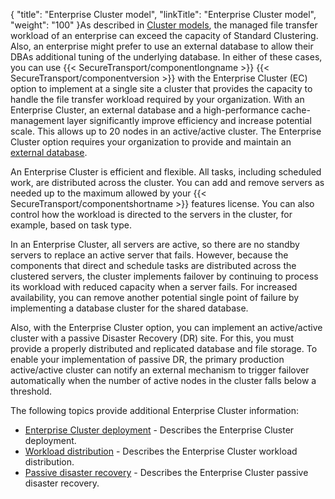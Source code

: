 {
    "title": "Enterprise Cluster model",
    "linkTitle": "Enterprise Cluster model",
    "weight": "100"
}As described in [Cluster models](../../overview/c_st_deploy_models#Clusteri), the managed file transfer workload of an enterprise can exceed the capacity of Standard Clustering. Also, an enterprise might prefer to use an external database to allow their DBAs additional tuning of the underlying database. In either of these cases, you can use {{< SecureTransport/componentlongname  >}} {{< SecureTransport/componentversion  >}} with the Enterprise Cluster (EC) option to implement at a single site a cluster that provides the capacity to handle the file transfer workload required by your organization. With an Enterprise Cluster, an external database and a high-performance cache-management layer significantly improve efficiency and increase potential scale. This allows up to 20 nodes in an active/active cluster. The Enterprise Cluster option requires your organization to provide and maintain an [external database](../../overview/r_st_axway_and_third-party_software_support#Database).

An Enterprise Cluster is efficient and flexible. All tasks, including scheduled work, are distributed across the cluster. You can add and remove servers as needed up to the maximum allowed by your {{< SecureTransport/componentshortname  >}} features license. You can also control how the workload is directed to the servers in the cluster, for example, based on task type.

In an Enterprise Cluster, all servers are active, so there are no standby servers to replace an active server that fails. However, because the components that direct and schedule tasks are distributed across the clustered servers, the cluster implements failover by continuing to process its workload with reduced capacity when a server fails. For increased availability, you can remove another potential single point of failure by implementing a database cluster for the shared database.

Also, with the Enterprise Cluster option, you can implement an active/active cluster with a passive Disaster Recovery (DR) site. For this, you must provide a properly distributed and replicated database and file storage. To enable your implementation of passive DR, the primary production active/active cluster can notify an external mechanism to trigger failover automatically when the number of active nodes in the cluster falls below a threshold.

The following topics provide additional Enterprise Cluster information:

-   [Enterprise Cluster deployment](c_st_large_enterprise_cluster_deployment) - Describes the Enterprise Cluster deployment.
-   [Workload distribution](c_st_workload_distribution) - Describes the Enterprise Cluster workload distribution.
-   [Passive disaster recovery](c_st_passive_disaster_recovery) - Describes the Enterprise Cluster passive disaster recovery.
